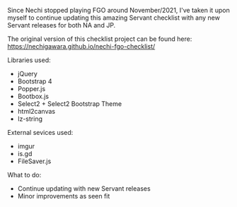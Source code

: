 Since Nechi stopped playing FGO around November/2021, I've taken it upon myself to continue updating this amazing Servant checklist with any new Servant releases for both NA and JP.

The original version of this checklist project can be found here: https://nechigawara.github.io/nechi-fgo-checklist/

Libraries used:
* jQuery
* Bootstrap 4
* Popper.js
* Bootbox.js
* Select2 + Select2 Bootstrap Theme
* html2canvas
* lz-string

External sevices used:
* imgur
* is.gd
* FileSaver.js

What to do:
* Continue updating with new Servant releases
* Minor improvements as seen fit
